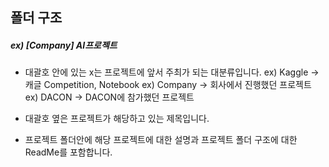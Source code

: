## 폴더 구조

##### ex) [Company] AI프로젝트 

- 대괄호 안에 있는 x는 프로젝트에 앞서 주최가 되는 대분류입니다. 
ex) Kaggle -> 캐글 Competition, Notebook 
ex) Company -> 회사에서 진행했던 프로젝트
ex) DACON  -> DACON에 참가했던 프로젝트

- 대괄호 옆은 프로젝트가 해당하고 있는 제목입니다.
- 프로젝트 폴더안에 해당 프로젝트에 대한 설명과 프로젝트 폴더 구조에 대한 ReadMe를 포함합니다.
